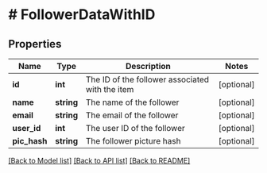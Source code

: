 # # FollowerDataWithID

## Properties

Name | Type | Description | Notes
------------ | ------------- | ------------- | -------------
**id** | **int** | The ID of the follower associated with the item | [optional]
**name** | **string** | The name of the follower | [optional]
**email** | **string** | The email of the follower | [optional]
**user_id** | **int** | The user ID of the follower | [optional]
**pic_hash** | **string** | The follower picture hash | [optional]

[[Back to Model list]](../README.md#documentation-for-models) [[Back to API list]](../README.md#documentation-for-api-endpoints) [[Back to README]](../README.md)
